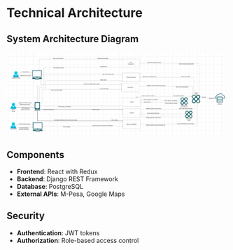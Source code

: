 # Technical Architecture

## System Architecture Diagram
 ![Tujijenge System Architecture](../images/Screenshot%20from%202025-07-31%2019-42-35.png)


## Components
- **Frontend**: React with Redux
- **Backend**: Django REST Framework
- **Database**: PostgreSQL
- **External APIs**: M-Pesa, Google Maps

## Security
- **Authentication**: JWT tokens
- **Authorization**: Role-based access control
